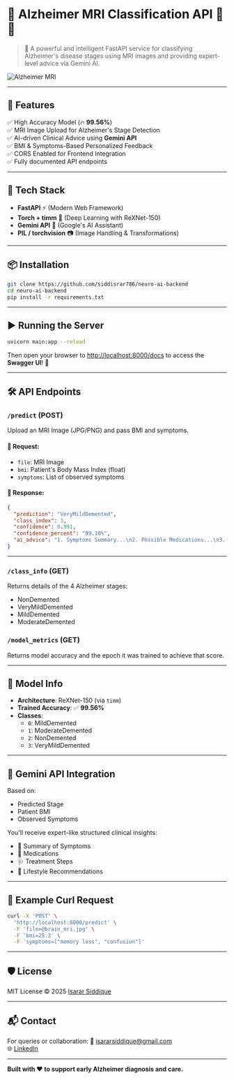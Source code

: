 # 🧠 Alzheimer MRI Classification API 🔬🩻

> 🎯 A powerful and intelligent FastAPI service for classifying Alzheimer's disease stages using MRI images and providing expert-level advice via Gemini AI.

![Alzheimer MRI](https://upload.wikimedia.org/wikipedia/commons/thumb/3/33/MRI_brain_Alzheimer.jpg/800px-MRI_brain_Alzheimer.jpg)

---

## 🚀 Features

✅ High Accuracy Model (🔥 **99.56%**)  
✅ MRI Image Upload for Alzheimer's Stage Detection  
✅ AI-driven Clinical Advice using **Gemini API**  
✅ BMI & Symptoms-Based Personalized Feedback  
✅ CORS Enabled for Frontend Integration  
✅ Fully documented API endpoints

---

## 🧰 Tech Stack

- **FastAPI** ⚡ (Modern Web Framework)
- **Torch + timm** 🧠 (Deep Learning with ReXNet-150)
- **Gemini API** 🤖 (Google's AI Assistant)
- **PIL / torchvision** 📷 (Image Handling & Transformations)

---

## 📦 Installation

```bash
git clone https://github.com/siddisrar786/neuro-ai-backend
cd neuro-ai-backend
pip install -r requirements.txt
```

---

## ▶️ Running the Server

```bash
uvicorn main:app --reload
```

Then open your browser to [http://localhost:8000/docs](http://localhost:8000/docs) to access the **Swagger UI**! 🎉

---

## 🛠️ API Endpoints

### `/predict` (POST)
Upload an MRI Image (JPG/PNG) and pass BMI and symptoms.

#### 🔽 Request:
- `file`: MRI Image
- `bmi`: Patient's Body Mass Index (float)
- `symptoms`: List of observed symptoms

#### 🔼 Response:
```json
{
  "prediction": "VeryMildDemented",
  "class_index": 3,
  "confidence": 0.991,
  "confidence_percent": "99.10%",
  "ai_advice": "1. Symptoms Summary...\n2. Possible Medications...\n3. Lifestyle Tips..."
}
```

---

### `/class_info` (GET)
Returns details of the 4 Alzheimer stages:
- NonDemented
- VeryMildDemented
- MildDemented
- ModerateDemented

### `/model_metrics` (GET)
Returns model accuracy and the epoch it was trained to achieve that score.

---

## 🧠 Model Info

- **Architecture**: ReXNet-150 (via `timm`)
- **Trained Accuracy**: ✅ **99.56%**
- **Classes**:
  - `0`: MildDemented
  - `1`: ModerateDemented
  - `2`: NonDemented
  - `3`: VeryMildDemented

---

## 🤖 Gemini API Integration

Based on:
- Predicted Stage
- Patient BMI
- Observed Symptoms

You'll receive expert-like structured clinical insights:
- 🧾 Summary of Symptoms  
- 💊 Medications  
- 🩺 Treatment Steps  
- 🏃 Lifestyle Recommendations

---

## 🧪 Example Curl Request

```bash
curl -X 'POST' \
  'http://localhost:8000/predict' \
  -F 'file=@brain_mri.jpg' \
  -F 'bmi=25.3' \
  -F 'symptoms=["memory loss", "confusion"]'
```

---

## 🛡️ License

MIT License © 2025 [Isarar Siddique](https://github.com/siddisrar786)

---

## 📬 Contact

For queries or collaboration:
📧 isararsiddique@gmail.com  
🌐 [LinkedIn](https://linkedin.com/in/isarar)

---

**Built with ❤️ to support early Alzheimer diagnosis and care.**
